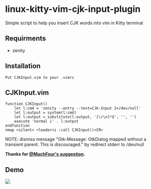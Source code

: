# linux-kitty-vim-cjk-input-plugin
Simple script to help you insert CJK words into vim in Kitty terminal

## Requirments
- zenity

## Installation
```
Put CJKInput.vim to your .vimrc
```

## CJKInput.vim
```
function CJKInput()
	let l:cmd = 'zenity --entry --text=CJK-Input 2>/dev/null'
	let l:output = system(l:cmd)
	let l:output = substitute(l:output, '[\r\n]*$', '', '')
	execute 'normal i' . l:output
endfunction
nmap <silent> <leader>i :call CJKInput()<CR>
```
NOTE: dismiss message "Gtk-Message: GtkDialog mapped without a transient parent. This is discouraged." by redirect stderr to /dev/null 

**Thanks for [@MachFour's suggestion](https://github.com/dsewnr/linux-kitty-vim-cjk-input-tool/issues/1).**

## Demo
![](linux-kitty-vim-cjk-input-tool.gif)
